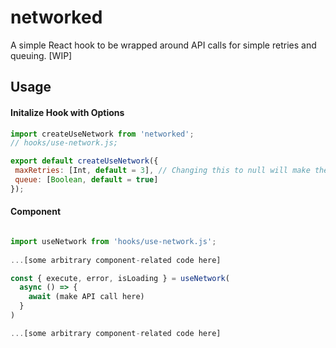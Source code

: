 # networked
A simple React hook to be wrapped around API calls for simple retries and queuing. [WIP]

## Usage

#### Initalize Hook with Options

```js
import createUseNetwork from 'networked';
// hooks/use-network.js;

export default createUseNetwork({
 maxRetries: [Int, default = 3], // Changing this to null will make the hook constantly attempt to reconnect, otherwise, none of the calls will be attempted again until another network call is made, which will restart the retry process.
 queue: [Boolean, default = true]
});
```

#### Component
```jsx

import useNetwork from 'hooks/use-network.js';
 
...[some arbitrary component-related code here]

const { execute, error, isLoading } = useNetwork(
  async () => {
    await (make API call here)
  }
)

...[some arbitrary component-related code here]
```
